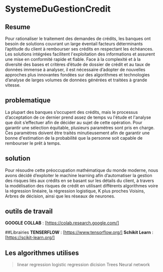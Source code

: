 # SystemeDuGestionCredit
## Resume
Pour rationaliser le traitement des demandes de crédits, les banques ont besoin de solutions couvrant un large éventail facteurs déterminants l’aptitude du client à rembourser ses crédits en respectant les échéances. Les solutions intégrées facilitent l'exploitation des informations et assurent une mise en conformité rapide et fiable. Face à la complexité et à la diversité des bases et critères d’étude de dossier de crédit et au taux de données immense à analyser, il est nécessaire d’adopter de nouvelles approches plus innovantes fondées sur des algorithmes et technologies d’analyse de larges volumes de données générées et traitées à grande vitesse.

## problematique
La plupart des banques s’occupent des crédits, mais le processus d’acceptation de
ce dernier prend assez de temps vu l'étude et l'analyse que doit s’effectuer afin de
décider au sujet de cette opération.
Pour garantir une sélection équitable, plusieurs paramètres sont pris en charge.
Ces paramètres doivent être traités minutieusement afin de garantir une bonne
d'estimation de la probabilité que la personne soit capable de rembourser le prêt à
temps.

## solution
Pour résoudre cette préoccupation mathématique du monde moderne, nous avons
décidé d’exploiter le machine learning afin d’automatiser la gestion des risques liés
aux crédits en se basant sur les détails du client, à travers la modélisation des
risques de crédit en utilisant différents algorithmes voire la régression linéaire, la
régression logistique, K plus proches Voisins, Arbres de décision, ainsi que les
réseaux de neurones.

## outils de travail
**GOOGLE COLLAB** : [https://colab.research.google.com/]

##Librairies
**TENSERFLOW** : [https://www.tensorflow.org/]
**Schikit Learn** : [https://scikit-learn.org/]

## Les algorithmes utilises
> linear regression
> logistic regression
> dicision Trees
> Neural network



